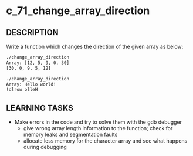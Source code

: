 # c_71_change_array_direction

## DESCRIPTION

Write a function which changes the direction of the given array as below:

```bash
./change_array_direction
Array: [12, 5, 9, 0, 30]
[30, 0, 9, 5, 12]
```

```bash
./change_array_direction
Array: Hello world!
!dlrow olleH
```

## LEARNING TASKS

- Make errors in the code and try to solve them with the gdb debugger
  - give wrong array length information to the function; check for memory leaks and segmentation faults
  - allocate less memory for the character array and see what happens during debugging